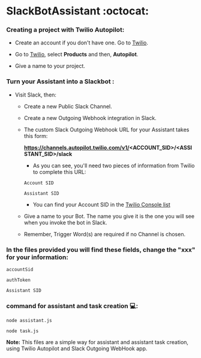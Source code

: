 # SlackBotAssistant  :octocat:


### Creating a project with Twilio Autopilot:

- Create an account if you don't have one. Go to [Twilio](https://www.twilio.com).

- Go to [Twilio](https://www.twilio.com/console/projects/create), select **Products** and then, **Autopilot**.

- Give a name to your project.


### Turn your Assistant into a Slackbot :

- Visit Slack, then:

  - Create a new Public Slack Channel.
  
  - Create a new Outgoing Webhook integration in Slack.
  
  - The custom Slack Outgoing Webhook URL for your Assistant takes this form:

      **https://channels.autopilot.twilio.com/v1/<ACCOUNT_SID>/<ASSISTANT_SID>/slack**

      - As you can see, you'll need two pieces of information from Twilio to complete this URL:

      ``` Account SID ```
      
      ``` Assistant SID ```
      
      - You can find your Account SID in the [Twilio Console list](https://www.twilio.com/console/autopilot/list)

  - Give a name to your Bot. The name you give it is the one you will see when you invoke the bot in Slack.
  
  - Remember, Trigger Word(s) are required if no Channel is chosen.
  
### In the files provided you will find these fields, change the "xxx" for your information:

  ``` accountSid ```
  
  ``` authToken ```
  
  ``` Assistant SID ```
  
  
  ### command for assistant and task creation  :computer::
  
  
   ``` node assistant.js ```
     
   ``` node task.js  ```
  
  **Note:**  This files are a simple way for assistant and assistant task creation, using Twilio Autopilot and Slack Outgoing WebHook app.
